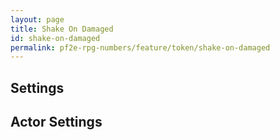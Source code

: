 ```yaml
---
layout: page
title: Shake On Damaged
id: shake-on-damaged
permalink: pf2e-rpg-numbers/feature/token/shake-on-damaged
---
```


## Settings

## Actor Settings
